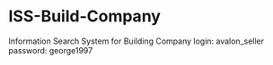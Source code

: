 # ISS-Build-Company
Information Search System for Building Company
login: avalon_seller
password: george1997
